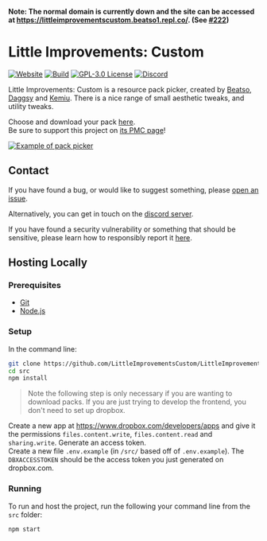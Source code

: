 **Note: The normal domain is currently down and the site can be accessed at https://littleimprovementscustom.beatso1.repl.co/. (See [#222](https://github.com/LittleImprovementsCustom/LittleImprovementsCustom/issues/222))**

# Little Improvements: Custom
[![Website](https://img.shields.io/website?down_color=critical&up_color=success&url=https%3A%2F%2Fwww.littleimprovements-custom.tk&logo=firefox-browser&style=flat-square)](https://www.littleimprovements-custom.tk/)
[![Build](https://img.shields.io/github/workflow/status/LittleImprovementsCustom/LittleImprovementsCustom/Node.js%20CI?logo=github-actions&style=flat-square)](https://github.com/LittleImprovementsCustom/LittleImprovementsCustom/actions?query=workflow%3A%22Node.js+CI%22)
[![GPL-3.0 License](https://img.shields.io/github/license/LittleImprovementsCustom/LittleImprovementsCustom?logo=gnu&style=flat-square)](https://github.com/LittleImprovementsCustom/LittleImprovementsCustom/blob/master/LICENSE)
[![Discord](https://img.shields.io/discord/738126248194211960?color=7289da&logo=discord&style=flat-square&label=discord)](https://discord.gg/bNcZjFe)

Little Improvements: Custom is a resource pack picker, created by [Beatso](https://www.beatso.tk/), [Daggsy](https://www.planetminecraft.com/member/daggsy/) and [Kemiu](https://www.planetminecraft.com/member/kemiu/). There is a nice range of small aesthetic tweaks, and utility tweaks.

Choose and download your pack [here](https://www.littleimprovements-custom.tk/).\
Be sure to support this project on [its PMC page](https://www.planetminecraft.com/texture-pack/little-improvements-custom/)!

[![Example of pack picker](https://api.apiflash.com/v1/urltoimage?access_key=a253347deb8747fa8ced27e5239223bf&no_ads=true&no_cookie_banners=true&no_tracking=true&url=https%3A%2F%2Fwww.littleimprovements-custom.tk%2F)](https://www.littleimprovements-custom.tk/)

## Contact

If you have found a bug, or would like to suggest something, please [open an issue](https://github.com/LittleImprovementsCustom/LittleImprovementsCustom/issues/new).

Alternatively, you can get in touch on the [discord server](beatso.tk/discord).

If you have found a security vulnerability or something that should be sensitive, please learn how to responsibly report it [here](https://github.com/LittleImprovementsCustom/LittleImprovementsCustom/blob/master/.github/SECURITY.md).

## Hosting Locally

### Prerequisites

- [Git](https://git-scm.com/downloads)
- [Node.js](https://nodejs.org/en/download/)

### Setup

In the command line:
```sh
git clone https://github.com/LittleImprovementsCustom/LittleImprovementsCustom
cd src
npm install
```

> Note the following step is only necessary if you are wanting to download packs. If you are just trying to develop the frontend, you don't need to set up dropbox.

Create a new app at https://www.dropbox.com/developers/apps and give it the permissions `files.content.write`, `files.content.read` and `sharing.write`. Generate an access token.  
Create a new file `.env.example` (in `/src/` based off of `.env.example`). The `DBXACCESSTOKEN` should be the access token you just generated on dropbox.com.

### Running

To run and host the project, run the following your command line from the `src` folder:
```sh
npm start
```
